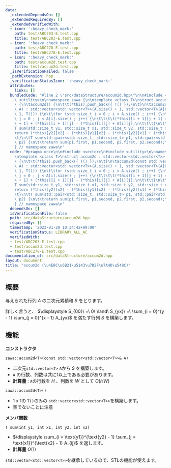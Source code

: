 ```yaml
---
data:
  _extendedDependsOn: []
  _extendedRequiredBy: []
  _extendedVerifiedWith:
  - icon: ':heavy_check_mark:'
    path: test/ABC203-E.test.cpp
    title: test/ABC203-E.test.cpp
  - icon: ':heavy_check_mark:'
    path: test/ABC278-E.test.cpp
    title: test/ABC278-E.test.cpp
  - icon: ':heavy_check_mark:'
    path: test/accum2d.test.cpp
    title: test/accum2d.test.cpp
  _isVerificationFailed: false
  _pathExtension: hpp
  _verificationStatusIcon: ':heavy_check_mark:'
  attributes:
    links: []
  bundledCode: "#line 2 \"src/dataStructure/accum2d.hpp\"\n\n#include <vector>\n#include\
    \ <utility>\n\nnamespace zawa {\n\ntemplate <class T>\nstruct accum2d : std::vector<std::vector<T>>\
    \ {\n\taccum2d() {\n\t\t(*this).push_back({ T() });\n\t}\n\taccum2d(const std::vector<std::vector<T>>&\
    \ A) : std::vector<std::vector<T>>(A.size() + 1, std::vector<T>(A[0].size() +\
    \ 1, T())) {\n\t\tfor (std::size_t i = 0 ; i < A.size() ; i++) {\n\t\t\tfor (std::size_t\
    \ j = 0 ; j < A[i].size() ; j++) {\n\t\t\t\t(*this)[i + 1][j + 1] = (*this)[i][j\
    \ + 1] + (*this)[i + 1][j] - (*this)[i][j] + A[i][j];\n\t\t\t}\n\t\t}\n\t}\n\t\
    T sum(std::size_t y1, std::size_t x1, std::size_t y2, std::size_t x2) {\n\t\t\
    return (*this)[y2][x2] - (*this)[y1][x2] - (*this)[y2][x1] + (*this)[y1][x1];\n\
    \t}\n\tT sum(std::pair<std::size_t, std::size_t> p1, std::pair<std::size_t, std::size_t>\
    \ p2) {\n\t\treturn sum(p1.first, p1.second, p2.first, p2.second);\n\t}\n};\n\n\
    } // namespace zawa\n"
  code: "#pragma once\n\n#include <vector>\n#include <utility>\n\nnamespace zawa {\n\
    \ntemplate <class T>\nstruct accum2d : std::vector<std::vector<T>> {\n\taccum2d()\
    \ {\n\t\t(*this).push_back({ T() });\n\t}\n\taccum2d(const std::vector<std::vector<T>>&\
    \ A) : std::vector<std::vector<T>>(A.size() + 1, std::vector<T>(A[0].size() +\
    \ 1, T())) {\n\t\tfor (std::size_t i = 0 ; i < A.size() ; i++) {\n\t\t\tfor (std::size_t\
    \ j = 0 ; j < A[i].size() ; j++) {\n\t\t\t\t(*this)[i + 1][j + 1] = (*this)[i][j\
    \ + 1] + (*this)[i + 1][j] - (*this)[i][j] + A[i][j];\n\t\t\t}\n\t\t}\n\t}\n\t\
    T sum(std::size_t y1, std::size_t x1, std::size_t y2, std::size_t x2) {\n\t\t\
    return (*this)[y2][x2] - (*this)[y1][x2] - (*this)[y2][x1] + (*this)[y1][x1];\n\
    \t}\n\tT sum(std::pair<std::size_t, std::size_t> p1, std::pair<std::size_t, std::size_t>\
    \ p2) {\n\t\treturn sum(p1.first, p1.second, p2.first, p2.second);\n\t}\n};\n\n\
    } // namespace zawa\n"
  dependsOn: []
  isVerificationFile: false
  path: src/dataStructure/accum2d.hpp
  requiredBy: []
  timestamp: '2023-01-20 10:34:42+09:00'
  verificationStatus: LIBRARY_ALL_AC
  verifiedWith:
  - test/ABC203-E.test.cpp
  - test/accum2d.test.cpp
  - test/ABC278-E.test.cpp
documentation_of: src/dataStructure/accum2d.hpp
layout: document
title: "accum2d (\u4E8C\u6B21\u5143\u7D2F\u7A4D\u548C)"
---
```


## 概要

与えられた行列 $A$ の二次元累積和 $S$ をとります。

詳しく言うと、 $\displaystyle S_{00}\ =\ 0\ \land\ S_{yx}\ =\ \sum_{i = 0}^{y - 1} \sum_{j = 0}^{x - 1} A_{yx}$ を満たす行列 $S$ を構築します。

## 機能

**コンストラクタ**

`zawa::accum2d<T>(const std::vector<std::vector<T>>& A)`
- 二次元`std::vector<T>` `A`から $S$ を構築します。
- `A` の行数、列数は共に1以上である必要があります。
- **計算量** : `A`の行数を $H$ 、列数を $W$ として $O(HW)$

`zawa::accum2d<T>()`
- 1 x 1の `T()`のみの `std::vector<std::vector<T>>`を構築します。
- 空でないことに注意

**メンバ関数**

`T sum(int y1, int x1, int y2, int x2)`
- $\displaystyle \sum_{i = \text{y1}}^{\text{y2} - 1} \sum_{j = \text{x1}}^{\text{x2} - 1} A_{ij}$ を返します。
- **計算量** $O(1)$

`std::vector<std::vector<T>>`を継承しているので、STLの機能が使えます。
